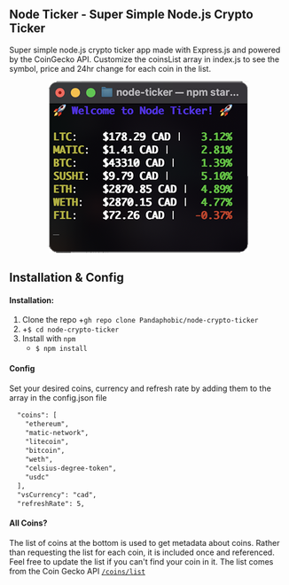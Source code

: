 ## Node Ticker - Super Simple Node.js Crypto Ticker

Super simple node.js crypto ticker app made with Express.js and powered by the CoinGecko API. Customize the coinsList array in index.js to see the symbol, price and 24hr change for each coin in the list.

<p align="center">
<img src="https://github.com/Pandaphobic/node-crypto-ticker/blob/main/screenshots/Screenshot_1.png" 
  alt="Example View" 
  width="360" height="310">
</p>

## Installation & Config

#### Installation:

1. Clone the repo +`gh repo clone Pandaphobic/node-crypto-ticker`
2. +`$ cd node-crypto-ticker`
3. Install with `npm`
   - `$ npm install`

#### Config

Set your desired coins, currency and refresh rate by adding them to the array in the config.json file

```
  "coins": [
    "ethereum",
    "matic-network",
    "litecoin",
    "bitcoin",
    "weth",
    "celsius-degree-token",
    "usdc"
  ],
  "vsCurrency": "cad",
  "refreshRate": 5,
```

#### All Coins?

The list of coins at the bottom is used to get metadata about coins. Rather than requesting the list for each coin, it is included once and referenced. Feel free to update the list if you can't find your coin in it. The list comes from the Coin Gecko API [`/coins/list`](https://api.coingecko.com/api/v3/coins/list)
